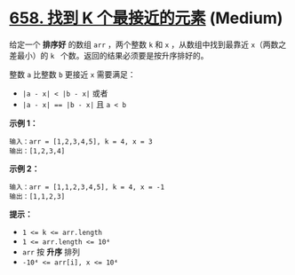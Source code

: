 # [658. 找到 K 个最接近的元素][link] (Medium)

[link]: https://leetcode.cn/problems/find-k-closest-elements/

给定一个 **排序好** 的数组 `arr` ，两个整数 `k` 和 `x` ，从数组中找到最靠近 `x`（两数之差最小）的 `k
` 个数。返回的结果必须要是按升序排好的。

整数 `a` 比整数 `b` 更接近 `x` 需要满足：

- `|a - x| < |b - x|` 或者
- `|a - x| == |b - x|` 且 `a < b`

**示例 1：**

```
输入：arr = [1,2,3,4,5], k = 4, x = 3
输出：[1,2,3,4]
```

**示例 2：**

```
输入：arr = [1,1,2,3,4,5], k = 4, x = -1
输出：[1,1,2,3]
```

**提示：**

- `1 <= k <= arr.length`
- `1 <= arr.length <= 10⁴`
- `arr` 按 **升序** 排列
- `-10⁴ <= arr[i], x <= 10⁴`
